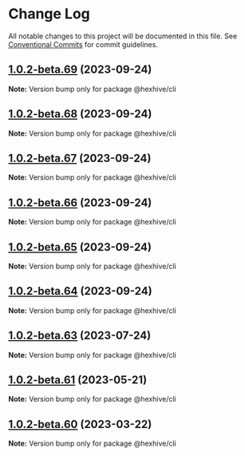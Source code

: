 # Change Log

All notable changes to this project will be documented in this file.
See [Conventional Commits](https://conventionalcommits.org) for commit guidelines.

## [1.0.2-beta.69](https://github.com/TheTechCompany/HexHive/compare/v1.0.2-beta.68...v1.0.2-beta.69) (2023-09-24)

**Note:** Version bump only for package @hexhive/cli

## [1.0.2-beta.68](https://github.com/TheTechCompany/HexHive/compare/v1.0.2-beta.67...v1.0.2-beta.68) (2023-09-24)

**Note:** Version bump only for package @hexhive/cli

## [1.0.2-beta.67](https://github.com/TheTechCompany/HexHive/compare/v1.0.2-beta.66...v1.0.2-beta.67) (2023-09-24)

**Note:** Version bump only for package @hexhive/cli

## [1.0.2-beta.66](https://github.com/TheTechCompany/HexHive/compare/v1.0.2-beta.65...v1.0.2-beta.66) (2023-09-24)

**Note:** Version bump only for package @hexhive/cli

## [1.0.2-beta.65](https://github.com/TheTechCompany/HexHive/compare/v1.0.2-beta.64...v1.0.2-beta.65) (2023-09-24)

**Note:** Version bump only for package @hexhive/cli

## [1.0.2-beta.64](https://github.com/TheTechCompany/HexHive/compare/v1.0.2-beta.63...v1.0.2-beta.64) (2023-09-24)

**Note:** Version bump only for package @hexhive/cli

## [1.0.2-beta.63](https://github.com/TheTechCompany/HexHive/compare/v1.0.2-beta.62...v1.0.2-beta.63) (2023-07-24)

**Note:** Version bump only for package @hexhive/cli

## [1.0.2-beta.61](https://github.com/TheTechCompany/HexHive/compare/v1.0.2-beta.60...v1.0.2-beta.61) (2023-05-21)

**Note:** Version bump only for package @hexhive/cli

## [1.0.2-beta.60](https://github.com/TheTechCompany/HexHive/compare/v1.0.2-beta.59...v1.0.2-beta.60) (2023-03-22)

**Note:** Version bump only for package @hexhive/cli

